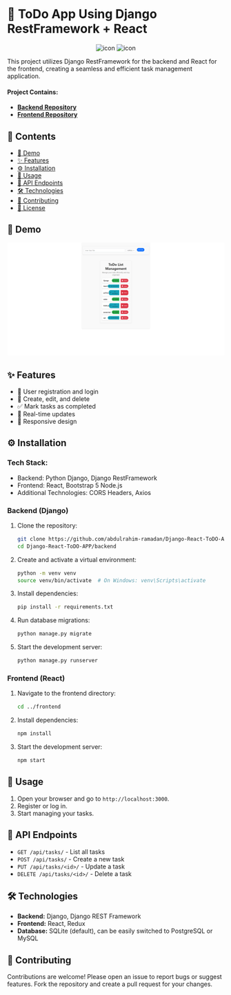# 📝 ToDo App Using Django RestFramework + React


<p align="center">
  <img src="https://techstack-generator.vercel.app/react-icon.svg" alt="icon" width="80" height="80" />
  <img src="https://techstack-generator.vercel.app/django-icon.svg" alt="icon" width="80" height="80" />
</p>


This project utilizes Django RestFramework for the backend and React for the frontend, creating a seamless and efficient task management application.

#### Project Contains:

- **[Backend Repository](https://github.com/abdulrahim-ramadan/Django-React-ToDO-APP/tree/main/backend)**
- **[Frontend Repository](https://github.com/abdulrahim-ramadan/Django-React-ToDO-APP/tree/main/frontend)**

## 📑 Contents
- [📸 Demo](#demo)
- [✨ Features](#features)
- [⚙️ Installation](#installation)
- [🚀 Usage](#usage)
- [🔌 API Endpoints](#api-endpoints)
- [🛠️ Technologies](#technologies)
- [🤝 Contributing](#contributing)
- [📄 License](#license)

## 📸 Demo
![project demo](screenshot.png)

## ✨ Features
- 🔐 User registration and login
- 📝 Create, edit, and delete 
- ✅ Mark tasks as completed
- 🔄 Real-time updates
- 📱 Responsive design

## ⚙️ Installation

### Tech Stack:
- Backend: Python Django, Django RestFramework
- Frontend: React, Bootstrap 5 Node.js
- Additional Technologies: CORS Headers, Axios

### Backend (Django)
1. Clone the repository:
    ```sh
    git clone https://github.com/abdulrahim-ramadan/Django-React-ToDO-APP.git
    cd Django-React-ToDO-APP/backend
    ```
2. Create and activate a virtual environment:
    ```sh
    python -m venv venv
    source venv/bin/activate  # On Windows: venv\Scripts\activate
    ```
3. Install dependencies:
    ```sh
    pip install -r requirements.txt
    ```
4. Run database migrations:
    ```sh
    python manage.py migrate
    ```
5. Start the development server:
    ```sh
    python manage.py runserver
    ```

### Frontend (React)
1. Navigate to the frontend directory:
    ```sh
    cd ../frontend
    ```
2. Install dependencies:
    ```sh
    npm install
    ```
3. Start the development server:
    ```sh
    npm start
    ```

## 🚀 Usage
1. Open your browser and go to `http://localhost:3000`.
2. Register or log in.
3. Start managing your tasks.

## 🔌 API Endpoints
- `GET /api/tasks/` - List all tasks
- `POST /api/tasks/` - Create a new task
- `PUT /api/tasks/<id>/` - Update a task
- `DELETE /api/tasks/<id>/` - Delete a task

## 🛠️ Technologies
- **Backend:** Django, Django REST Framework
- **Frontend:** React, Redux
- **Database:** SQLite (default), can be easily switched to PostgreSQL or MySQL

## 🤝 Contributing
Contributions are welcome! Please open an issue to report bugs or suggest features. Fork the repository and create a pull request for your changes.
